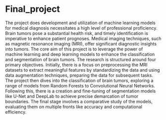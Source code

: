 # Final_project
The project does development and utilization of machine learning models for medical diagnosis necessitates a high level of professional proficiency.
Brain tumors pose a substantial health risk, and timely identification is imperative to enhance patient prognoses. Medical imaging techniques, such as magnetic resonance imaging (MRI), offer significant diagnostic insights into tumors.
The core aim of this project is to leverage the power of machine learning and deep learning models to enhance the classification and segmentation of brain tumors. The research is structured around four primary objectives. Initially, there is a focus on preprocessing the MRI datasets to extract meaningful features by standardizing the data and using data augmentation techniques, preparing the data for subsequent tasks. The project then dives into the classification of brain tumors, exploring a range of models from Random Forests to Convolutional Neural Networks. Following this, there is a creation and fine-tuning of segmentation models like U-Net and DeepLab to achieve precise demarcation of tumor boundaries. The final stage involves a comparative study of the models, evaluating them on multiple fronts like accuracy and computational efficiency.
